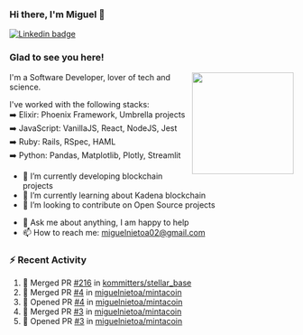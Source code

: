 ### Hi there, I'm Miguel 👋

<a href="https://linkedin.com/in/miguelnietoa/" target="_blank" rel="noopener noreferrer">
  <img src="https://img.shields.io/badge/-LinkedIn-0e76a8?style=flat-square&logo=Linkedin&logoColor=white" alt="Linkedin badge">
</a>
<!-- [![Website Badge](https://img.shields.io/badge/Website-3b5998?style=flat-square&logo=google-chrome&logoColor=white)](#notavailablenow#) 

<img src="https://i.imgur.com/tbrLrt5.gif" width=400 alt="Coding GIF" align="right"/>
-->


### Glad to see you here!
<a href="https://github.com/miguelnietoa"><img src="https://github-readme-stats.vercel.app/api?username=miguelnietoa&show_icons=true&hide_border=true&count_private=true&include_all_commits=true&theme=tokyonight" height="180em" align="right"/></a>
I'm a Software Developer, lover of tech and science. 

I've worked with the following stacks:\
➡️ Elixir: Phoenix Framework, Umbrella projects\
➡️ JavaScript: VanillaJS, React, NodeJS, Jest\
➡️ Ruby: Rails, RSpec, HAML\
➡️ Python: Pandas, Matplotlib, Plotly, Streamlit

- 🔭 I’m currently developing blockchain projects
- 🌱 I’m currently learning about Kadena blockchain
- 👯 I’m looking to contribute on Open Source projects
<!-- 
- 😄 I just finished a Machine Learning course! 
- 🤔 I’m looking for help with ...
-->
- 💬 Ask me about anything, I am happy to help
- 📫 How to reach me: miguelnietoa02@gmail.com


### ⚡ Recent Activity

<!--START_SECTION:activity-->
1. 🎉 Merged PR [#216](https://github.com/kommitters/stellar_base/pull/216) in [kommitters/stellar_base](https://github.com/kommitters/stellar_base)
2. 🎉 Merged PR [#4](https://github.com/miguelnietoa/mintacoin/pull/4) in [miguelnietoa/mintacoin](https://github.com/miguelnietoa/mintacoin)
3. 💪 Opened PR [#4](https://github.com/miguelnietoa/mintacoin/pull/4) in [miguelnietoa/mintacoin](https://github.com/miguelnietoa/mintacoin)
4. 🎉 Merged PR [#3](https://github.com/miguelnietoa/mintacoin/pull/3) in [miguelnietoa/mintacoin](https://github.com/miguelnietoa/mintacoin)
5. 💪 Opened PR [#3](https://github.com/miguelnietoa/mintacoin/pull/3) in [miguelnietoa/mintacoin](https://github.com/miguelnietoa/mintacoin)
<!--END_SECTION:activity-->

